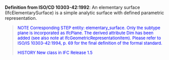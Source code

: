 ﻿**Definition from ISO/CD 10303-42:1992**: An elementary surface (IfcElementarySurface) is a simple analytic surface with defined parametric representation.

> <font color="#0000FF" size="-1">NOTE Corresponding STEP entity: elementary_surface. Only the subtype
		  plane is incorporated as IfcPlane. The derived attribute Dim has been added
		  (see also note at IfcGeometricRepresentationItem). Please refer to ISO/IS
		  10303-42:1994, p. 69 for the final definition of the formal standard. </font>
> 
> <font color="#0000FF" size="-1">HISTORY New class in IFC Release 1.5 </font>
>
